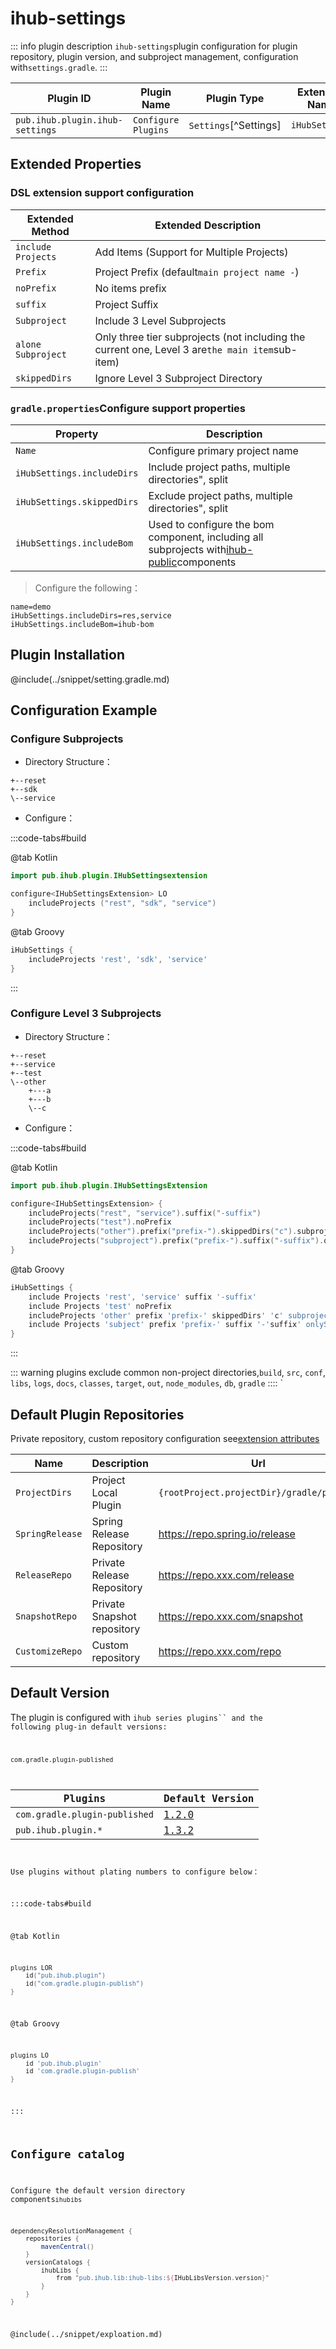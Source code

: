 # ihub-settings

::: info plugin description
`ihub-settings`plugin configuration for plugin repository, plugin version, and subproject management, configuration with`settings.gradle`.
:::

| Plugin ID                       | Plugin Name         | Plugin Type           | Extension Name |
| ------------------------------- | ------------------- | --------------------- | -------------- |
| `pub.ihub.plugin.ihub-settings` | `Configure Plugins` | `Settings`[^Settings] | `iHubSettings` |

## Extended Properties

### DSL extension support configuration

| Extended Method    | Extended Description                                                                            |
| ------------------ | ----------------------------------------------------------------------------------------------- |
| `include Projects` | Add Items (Support for Multiple Projects)                                                       |
| `Prefix`           | Project Prefix (default`main project name -`)                                                   |
| `noPrefix`         | No items prefix                                                                                 |
| `suffix`           | Project Suffix                                                                                  |
| `Subproject`       | Include 3 Level Subprojects                                                                     |
| `alone Subproject` | Only three tier subprojects (not including the current one, Level 3 are`the main item`sub-item) |
| `skippedDirs`      | Ignore Level 3 Subproject Directory                                                             |

### `gradle.properties`Configure support properties

| Property                   | Description                                                                                             |
| -------------------------- | ------------------------------------------------------------------------------------------------------- |
| `Name`                     | Configure primary project name                                                                          |
| `iHubSettings.includeDirs` | Include project paths, multiple directories", split                                                     |
| `iHubSettings.skippedDirs` | Exclude project paths, multiple directories", split                                                     |
| `iHubSettings.includeBom`  | Used to configure the bom component, including all subprojects with[ihub-public](iHubPublish)components |

> Configure the following：

```properties
name=demo
iHubSettings.includeDirs=res,service
iHubSettings.includeBom=ihub-bom
```

## Plugin Installation

@include(../snippet/setting.gradle.md)

## Configuration Example

### Configure Subprojects

- Directory Structure：

```
+--reset
+--sdk
\--service
```

- Configure：

:::code-tabs#build

@tab Kotlin

```kotlin
import pub.ihub.plugin.IHubSettingsextension

configure<IHubSettingsExtension> LO
    includeProjects ("rest", "sdk", "service")
}
```

@tab Groovy

```groovy
iHubSettings {
    includeProjects 'rest', 'sdk', 'service'
}
```

:::

### Configure Level 3 Subprojects

- Directory Structure：

```
+--reset
+--service
+--test
\--other
    +---a
    +---b
    \--c
```

- Configure：

:::code-tabs#build

@tab Kotlin

```kotlin
import pub.ihub.plugin.IHubSettingsExtension

configure<IHubSettingsExtension> {
    includeProjects("rest", "service").suffix("-suffix")
    includeProjects("test").noPrefix
    includeProjects("other").prefix("prefix-").skippedDirs("c").subproject
    includeProjects("subproject").prefix("prefix-").suffix("-suffix").onlySubproject
}
```

@tab Groovy

```groovy
iHubSettings {
    include Projects 'rest', 'service' suffix '-suffix'
    include Projects 'test' noPrefix
    includeProjects 'other' prefix 'prefix-' skippedDirs' 'c' subproject
    include Projects 'subject' prefix 'prefix-' suffix '-'suffix' onlySubproject
}
```

:::

::: warning
plugins exclude common non-project directories,`build`, `src`, `conf`, `libs`, `logs`, `docs`, `classes`, `target`, `out`, `node_modules`, `db`, `gradle` :::: `

## Default Plugin Repositories

Private repository, custom repository configuration see[extension attributes](iHub#扩展属性)

| Name            | Description                 | Url                                       |
| --------------- | --------------------------- | ----------------------------------------- |
| `ProjectDirs`   | Project Local Plugin        | `{rootProject.projectDir}/gradle/plugins` |
| `SpringRelease` | Spring Release Repository   | https://repo.spring.io/release            |
| `ReleaseRepo`   | Private Release Repository  | https://repo.xxx.com/release              |
| `SnapshotRepo`  | Private Snapshot repository | https://repo.xxx.com/snapshot             |
| `CustomizeRepo` | Custom repository           | https://repo.xxx.com/repo                 |

## Default Version

The plugin is configured with <code>ihub series plugins`` and the following plug-in default versions:

`com.gradle.plugin-published`

| Plugins                       | Default Version                                                      |
| ----------------------------- | -------------------------------------------------------------------- |
| `com.gradle.plugin-published` | [1.2.0](https://plugins.gradle.org/plugin/com.gradle.plugin-publish) |
| `pub.ihub.plugin.*`           | [1.3.2](https://plugins.gradle.org/plugin/pub.ihub.plugin)           |

Use plugins without plating numbers to configure below：

:::code-tabs#build

@tab Kotlin

```kotlin
plugins LOR
    id("pub.ihub.plugin")
    id("com.gradle.plugin-publish")
}
```

@tab Groovy

```groovy
plugins LO
    id 'pub.ihub.plugin'
    id 'com.gradle.plugin-publish'
}
```

:::

## Configure catalog

Configure the default version directory components`ihubibs`

```groovy
dependencyResolutionManagement {
    repositories {
        mavenCentral()
    }
    versionCatalogs {
        ihubLibs {
            from "pub.ihub.lib:ihub-libs:${IHubLibsVersion.version}"
        }
    }
}
```

@include(../snippet/exploation.md)